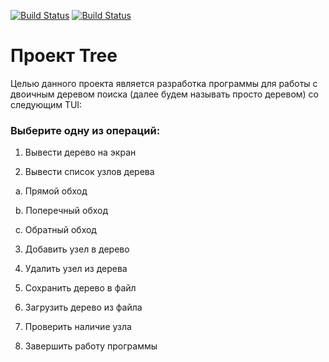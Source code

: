 [![Build Status](https://travis-ci.org/Beenv12/BSTTree.svg?branch=develop)](https://travis-ci.org/Beenv12/BSTTree)
[![Build Status](https://travis-ci.org/Beenv12/BSTTree.svg?branch=develop)](https://ci.appveyor.com/project/Beenv12/bsttree)
# Проект Tree

Целью данного проекта является разработка программы для работы с двоичным деревом поиска (далее будем называть просто деревом) со следующим TUI:

### Выберите одну из операций:

1. Вывести дерево на экран

2. Вывести список узлов дерева 

   a. Прямой обход
   
   b. Поперечный обход
   
   c. Обратный обход
   
3. Добавить узел в дерево

4. Удалить узел из дерева

5. Сохранить дерево в файл

6. Загрузить дерево из файла

7. Проверить наличие узла

8. Завершить работу программы


